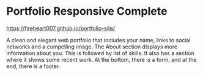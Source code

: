 # Portfolio Responsive Complete
https://fireheart007.github.io/portfolio-site/

A clean and elegant web portfolio that includes your name, links to social networks and a compelling image. The About section displays more information about you. This is followed by list of skills. It also has a section where it shows some recent work. At the bottom, there is a form, and at the end, there is a footer.

